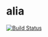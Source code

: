 # alia

[![Build Status](https://travis-ci.org/tmadden/alia.svg?branch=master)](https://travis-ci.org/tmadden/alia)
